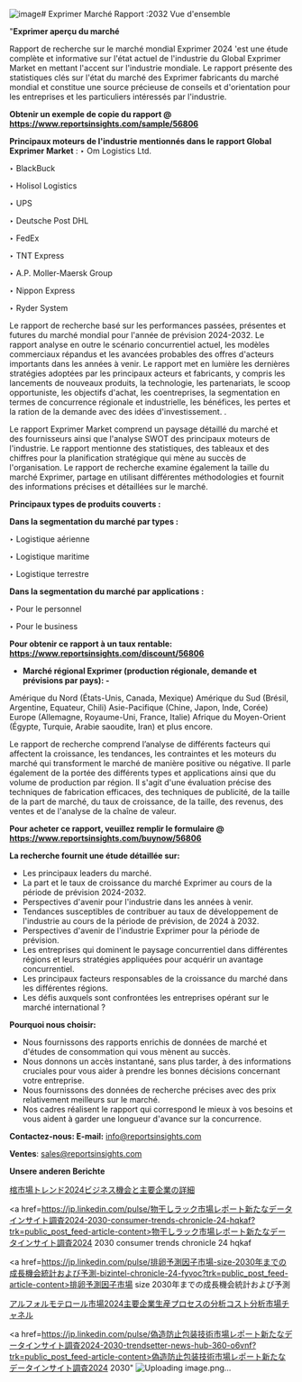 ![image](https://github.com/daminid12/RIreport/assets/158430485/30cf6a1c-622e-4dab-93a3-a836d5ac9201)# Exprimer Marché Rapport :2032 Vue d'ensemble

"<strong>Exprimer aperçu du marché</strong>

Rapport de recherche sur le marché mondial Exprimer 2024 'est une étude complète et informative sur l'état actuel de l'industrie du Global Exprimer Market en mettant l'accent sur l'industrie mondiale. Le rapport présente des statistiques clés sur l'état du marché des Exprimer fabricants du marché mondial et constitue une source précieuse de conseils et d'orientation pour les entreprises et les particuliers intéressés par l'industrie.

<strong>Obtenir un exemple de copie du rapport @ <a href=https://www.reportsinsights.com/sample/56806>https://www.reportsinsights.com/sample/56806</a></strong>

<strong>Principaux moteurs de l'industrie mentionnés dans le rapport Global Exprimer Market</strong> :
‣ Om Logistics Ltd.

‣ BlackBuck

‣ Holisol Logistics

‣ UPS

‣ Deutsche Post DHL

‣ FedEx

‣ TNT Express

‣ A.P. Moller-Maersk Group

‣ Nippon Express

‣ Ryder System

Le rapport de recherche basé sur les performances passées, présentes et futures du marché mondial pour l'année de prévision 2024-2032. Le rapport analyse en outre le scénario concurrentiel actuel, les modèles commerciaux répandus et les avancées probables des offres d'acteurs importants dans les années à venir. Le rapport met en lumière les dernières stratégies adoptées par les principaux acteurs et fabricants, y compris les lancements de nouveaux produits, la technologie, les partenariats, le scoop opportuniste, les objectifs d'achat, les coentreprises, la segmentation en termes de concurrence régionale et industrielle, les bénéfices, les pertes et la ration de la demande avec des idées d'investissement. .

Le rapport Exprimer Market comprend un paysage détaillé du marché et des fournisseurs ainsi que l'analyse SWOT des principaux moteurs de l'industrie. Le rapport mentionne des statistiques, des tableaux et des chiffres pour la planification stratégique qui mène au succès de l'organisation. Le rapport de recherche examine également la taille du marché Exprimer, partage en utilisant différentes méthodologies et fournit des informations précises et détaillées sur le marché.

<strong>Principaux types de produits couverts :</strong>

<strong>Dans la segmentation du marché par types :</strong>

‣ Logistique aérienne

‣ Logistique maritime

‣ Logistique terrestre

<strong>Dans la segmentation du marché par applications :</strong>

‣ Pour le personnel

‣ Pour le business

<strong>Pour obtenir ce rapport à un taux rentable: <a href=https://www.reportsinsights.com/discount/56806>https://www.reportsinsights.com/discount/56806</a></strong>
<ul>
  <li><strong>Marché régional Exprimer (production régionale, demande et prévisions par pays): -</strong></li>
</ul>
Amérique du Nord (États-Unis, Canada, Mexique)
Amérique du Sud (Brésil, Argentine, Equateur, Chili)
Asie-Pacifique (Chine, Japon, Inde, Corée)
Europe (Allemagne, Royaume-Uni, France, Italie)
Afrique du Moyen-Orient (Égypte, Turquie, Arabie saoudite, Iran) et plus encore.

Le rapport de recherche comprend l’analyse de différents facteurs qui affectent la croissance, les tendances, les contraintes et les moteurs du marché qui transforment le marché de manière positive ou négative. Il parle également de la portée des différents types et applications ainsi que du volume de production par région. Il s'agit d'une évaluation précise des techniques de fabrication efficaces, des techniques de publicité, de la taille de la part de marché, du taux de croissance, de la taille, des revenus, des ventes et de l'analyse de la chaîne de valeur.

<strong>Pour acheter ce rapport, veuillez remplir le formulaire @   <a href=https://www.reportsinsights.com/buynow/56806>https://www.reportsinsights.com/buynow/56806</a></strong>

<strong>La recherche fournit une étude détaillée sur:</strong>
<ul>
  <li>Les principaux leaders du marché.</li>
  <li>La part et le taux de croissance du marché Exprimer au cours de la période de prévision 2024-2032.</li>
  <li>Perspectives d'avenir pour l'industrie dans les années à venir.</li>
  <li>Tendances susceptibles de contribuer au taux de développement de l'industrie au cours de la période de prévision, de 2024 à 2032.</li>
  <li>Perspectives d'avenir de l'industrie Exprimer pour la période de prévision.</li>
  <li>Les entreprises qui dominent le paysage concurrentiel dans différentes régions et leurs stratégies appliquées pour acquérir un avantage concurrentiel.</li>
  <li>Les principaux facteurs responsables de la croissance du marché dans les différentes régions.</li>
  <li>Les défis auxquels sont confrontées les entreprises opérant sur le marché international ?</li>
</ul>
<strong>Pourquoi nous choisir:</strong>
<ul>
  <li>Nous fournissons des rapports enrichis de données de marché et d'études de consommation qui vous mènent au succès.</li>
  <li>Nous donnons un accès instantané, sans plus tarder, à des informations cruciales pour vous aider à prendre les bonnes décisions concernant votre entreprise.</li>
  <li>Nous fournissons des données de recherche précises avec des prix relativement meilleurs sur le marché.</li>
  <li>Nos cadres réalisent le rapport qui correspond le mieux à vos besoins et vous aident à garder une longueur d'avance sur la concurrence.</li>
</ul>
<strong>Contactez-nous:
</strong><strong>E-mail:</strong> <a href=mailto:info@reportsinsights.com>info@reportsinsights.com</a>

<strong>Ventes</strong>: <a href=mailto:sales@reportsinsights.com>sales@reportsinsights.com</a>

<strong>Unsere anderen Berichte</strong>

<a href=https://www.linkedin.com/pulse/棺市場トレンド2024ビジネス機会と主要企業の詳細-tribunal-analytics-360-xiisf/>棺市場トレンド2024ビジネス機会と主要企業の詳細</a>

<a href=https://jp.linkedin.com/pulse/物干しラック市場レポート新たなデータインサイト調査2024-2030-consumer-trends-chronicle-24-hqkaf?trk=public_post_feed-article-content>物干しラック市場レポート新たなデータインサイト調査2024 2030 consumer trends chronicle 24 hqkaf</a>

<a href=https://jp.linkedin.com/pulse/排卵予測因子市場-size-2030年までの成長機会統計および予測-bizintel-chronicle-24-fyvoc?trk=public_post_feed-article-content>排卵予測因子市場 size 2030年までの成長機会統計および予測</a>

<a href=https://www.linkedin.com/pulse/アルフォルモテロール市場2024主要企業生産プロセスの分析コスト分析市場チャネル-community-market-research-w6ulf/>アルフォルモテロール市場2024主要企業生産プロセスの分析コスト分析市場チャネル</a>

<a href=https://jp.linkedin.com/pulse/偽造防止包装技術市場レポート新たなデータインサイト調査2024-2030-trendsetter-news-hub-360-o6vnf?trk=public_post_feed-article-content>偽造防止包装技術市場レポート新たなデータインサイト調査2024 2030</a>"
![Uploading image.png…]()
